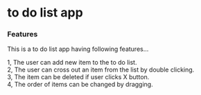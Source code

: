 # to do list app
 
### Features
This is a to do list app having following features...

1, The user can add new item to the to do list.<br>
2, The user can cross out an item from the list by double clicking.<br>
3, The item can be deleted if user clicks X button.<br>
4, The order of items can be changed by dragging.<br>
